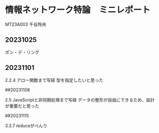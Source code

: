 # 情報ネットワーク特論　ミニレポート

MT23A003 千谷玲央

## 20231025

ポン・デ・リング

## 20231101

2.2.4 アロー関数まで写経
型を指定したいと思った

##20231108

2.5 JavaScriptと非同期処理まで写経
データの整形が自由にできるため、設計が重要だと思った


##20231115

3.3.7
reduceがべんり
